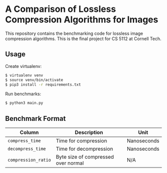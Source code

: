 # A Comparison of Lossless Compression Algorithms for Images

This repository contains the benchmarking code for lossless image compression algorithms. This is the final project for CS 5112 at Cornell Tech.

## Usage

Create virtualenv:

```sh
$ virtualenv venv
$ source venv/bin/activate
$ pip3 install -r requirements.txt
```

Run benchmarks:

```sh
$ python3 main.py
```

## Benchmark Format

| Column    | Description   | Unit      |
| --------- | ------------- | --------- |
| `compress_time` | Time for compression | Nanoseconds |
| `decompress_time` | Time for decompression | Nanoseconds |
| `compression_ratio` | Byte size of compressed over normal | N/A |

